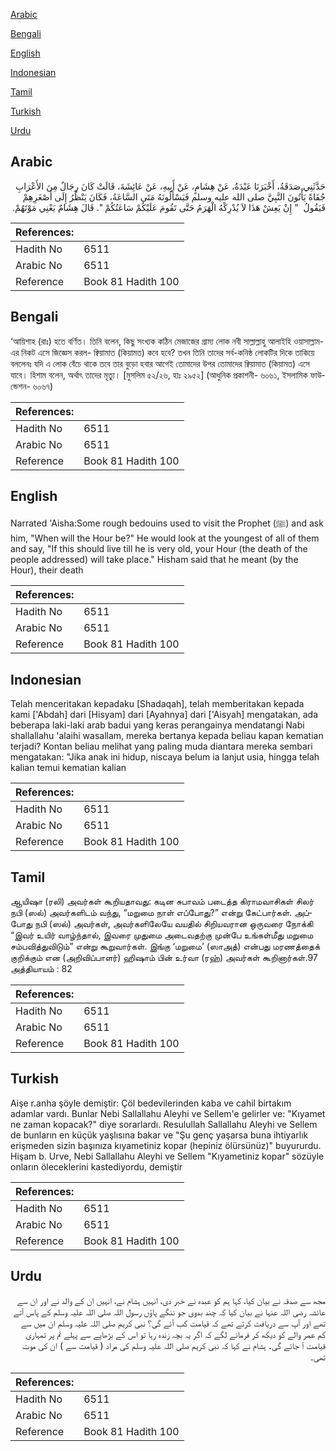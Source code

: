 [Arabic](#arabic)

[Bengali](#bengali)

[English](#english)

[Indonesian](#indonesian)

[Tamil](#tamil)

[Turkish](#turkish)

[Urdu](#urdu)

## Arabic


<div dir="rtl" lang="ar" style={{fontSize:'larger',backgroundColor:'#f8f9fa',padding:20}}>
حَدَّثَنِي صَدَقَةُ، أَخْبَرَنَا عَبْدَةُ، عَنْ هِشَامٍ، عَنْ أَبِيهِ، عَنْ عَائِشَةَ، قَالَتْ كَانَ رِجَالٌ مِنَ الأَعْرَابِ جُفَاةً يَأْتُونَ النَّبِيَّ صلى الله عليه وسلم فَيَسْأَلُونَهُ مَتَى السَّاعَةُ، فَكَانَ يَنْظُرُ إِلَى أَصْغَرِهِمْ فَيَقُولُ ‏ "‏ إِنْ يَعِشْ هَذَا لاَ يُدْرِكْهُ الْهَرَمُ حَتَّى تَقُومَ عَلَيْكُمْ سَاعَتُكُمْ ‏"‏‏.‏ قَالَ هِشَامٌ يَعْنِي مَوْتَهُمْ‏.‏
</div>
<div style={{backgroundColor:'#f8f9fa',padding:20, marginBottom: 10}}><table> <thead> <tr> <th>References:</th> <th></th> </tr> </thead> <tbody><tr><td>Hadith No</td><td>6511</td></tr><tr><td>Arabic No</td><td>6511</td></tr><tr><td>Reference</td><td>Book 81 Hadith 100</td></tr></tbody></table></div>

## Bengali


<div dir="ltr" lang="bn" style={{fontSize:'larger',backgroundColor:'#f8f9fa',padding:20}}>
‘আয়িশাহ (রাঃ) হতে বর্ণিত। তিনি বলেন, কিছু সংখ্যক কঠিন মেজাজের গ্রাম্য লোক নবী সাল্লাল্লাহু আলাইহি ওয়াসাল্লাম-এর নিকট এসে জিজ্ঞেস করল- ক্বিয়ামাত (কিয়ামত) কবে হবে? তখন তিনি তাদের সর্ব-কনিষ্ঠ লোকটির দিকে তাকিয়ে বললেনঃ যদি এ লোক বেঁচে থাকে তবে তার বুড়ো হবার আগেই তোমাদের উপর তোমাদের ক্বিয়ামাত (কিয়ামত) এসে যাবে। হিশাম বলেন, অর্থাৎ তাদের মৃত্যু। [মুসলিম ৫২/২৬, হাঃ ২৯৫২] (আধুনিক প্রকাশনী- ৬০৬১, ইসলামিক ফাউন্ডেশন- ৬০৬৭)
</div>
<div style={{backgroundColor:'#f8f9fa',padding:20, marginBottom: 10}}><table> <thead> <tr> <th>References:</th> <th></th> </tr> </thead> <tbody><tr><td>Hadith No</td><td>6511</td></tr><tr><td>Arabic No</td><td>6511</td></tr><tr><td>Reference</td><td>Book 81 Hadith 100</td></tr></tbody></table></div>

## English


<div dir="ltr" lang="en" style={{fontSize:'larger',backgroundColor:'#f8f9fa',padding:20}}>
Narrated 'Aisha:Some rough bedouins used to visit the Prophet (ﷺ) and ask him, "When will the Hour be?" He would look at the youngest of all of them and say, "If this should live till he is very old, your Hour (the death of the people addressed) will take place." Hisham said that he meant (by the Hour), their death
</div>
<div style={{backgroundColor:'#f8f9fa',padding:20, marginBottom: 10}}><table> <thead> <tr> <th>References:</th> <th></th> </tr> </thead> <tbody><tr><td>Hadith No</td><td>6511</td></tr><tr><td>Arabic No</td><td>6511</td></tr><tr><td>Reference</td><td>Book 81 Hadith 100</td></tr></tbody></table></div>

## Indonesian


<div dir="ltr" lang="id" style={{fontSize:'larger',backgroundColor:'#f8f9fa',padding:20}}>
Telah menceritakan kepadaku [Shadaqah], telah memberitakan kepada kami ['Abdah] dari [Hisyam] dari [Ayahnya] dari ['Aisyah] mengatakan, ada beberapa laki-laki arab badui yang keras perangainya mendatangi Nabi shallallahu 'alaihi wasallam, mereka bertanya kepada beliau kapan kematian terjadi? Kontan beliau melihat yang paling muda diantara mereka sembari mengatakan: "Jika anak ini hidup, niscaya belum ia lanjut usia, hingga telah kalian temui kematian kalian
</div>
<div style={{backgroundColor:'#f8f9fa',padding:20, marginBottom: 10}}><table> <thead> <tr> <th>References:</th> <th></th> </tr> </thead> <tbody><tr><td>Hadith No</td><td>6511</td></tr><tr><td>Arabic No</td><td>6511</td></tr><tr><td>Reference</td><td>Book 81 Hadith 100</td></tr></tbody></table></div>

## Tamil


<div dir="ltr" lang="ta" style={{fontSize:'larger',backgroundColor:'#f8f9fa',padding:20}}>
ஆயிஷா (ரலி) அவர்கள் கூறியதாவது: கடின சுபாவம் படைத்த கிராமவாசிகள் சிலர் நபி (ஸல்) அவர்களிடம் வந்து, “மறுமை நாள் எப்போது?” என்று கேட்பார்கள். அப்போது நபி (ஸல்) அவர்கள், அவர்களிலேயே வயதில் சிறியவரான ஒருவரை நோக்கி “இவர் உயிர் வாழ்ந்தால், இவரை முதுமை அடைவதற்கு முன்பே உங்கள்மீது மறுமை சம்பவித்துவிடும்” என்று கூறுவார்கள். இங்கு ‘மறுமை’ (ஸாஅத்) என்பது மரணத்தைக் குறிக்கும் என (அறிவிப்பாளர்) ஹிஷாம் பின் உர்வா (ரஹ்) அவர்கள் கூறினார்கள்.97 அத்தியாயம் : 82
</div>
<div style={{backgroundColor:'#f8f9fa',padding:20, marginBottom: 10}}><table> <thead> <tr> <th>References:</th> <th></th> </tr> </thead> <tbody><tr><td>Hadith No</td><td>6511</td></tr><tr><td>Arabic No</td><td>6511</td></tr><tr><td>Reference</td><td>Book 81 Hadith 100</td></tr></tbody></table></div>

## Turkish


<div dir="ltr" lang="tr" style={{fontSize:'larger',backgroundColor:'#f8f9fa',padding:20}}>
Aişe r.anha şöyle demiştir: Çöl bedevilerinden kaba ve cahil birtakım adamlar vardı. Bunlar Nebi Sallallahu Aleyhi ve Sellem'e gelirler ve: "Kıyamet ne zaman kopacak?" diye sorarlardı. Resulullah Sallallahu Aleyhi ve Sellem de bunların en küçük yaşlısına bakar ve "Şu genç yaşarsa buna ihtiyarlık erişmeden sizin başınıza kıyametiniz kopar (hepiniz ölürsünüz)" buyururdu. Hişam b. Urve, Nebi Sallallahu Aleyhi ve Sellem "Kıyametiniz kopar" sözüyle onların öleceklerini kastediyordu, demiştir
</div>
<div style={{backgroundColor:'#f8f9fa',padding:20, marginBottom: 10}}><table> <thead> <tr> <th>References:</th> <th></th> </tr> </thead> <tbody><tr><td>Hadith No</td><td>6511</td></tr><tr><td>Arabic No</td><td>6511</td></tr><tr><td>Reference</td><td>Book 81 Hadith 100</td></tr></tbody></table></div>

## Urdu


<div dir="rtl" lang="ur" style={{fontSize:'larger',backgroundColor:'#f8f9fa',padding:20}}>
مجھ سے صدقہ نے بیان کیا، کہا ہم کو عبدہ نے خبر دی، انہیں ہشام نے، انہیں ان کے والد نے اور ان سے عائشہ رضی اللہ عنہا نے بیان کیا کہ چند بدوی جو ننگے پاؤں رسول اللہ صلی اللہ علیہ وسلم کے پاس آتے تھے اور آپ سے دریافت کرتے تھے کہ قیامت کب آئے گی؟ نبی کریم صلی اللہ علیہ وسلم ان میں سے کم عمر والے کو دیکھ کر فرمانے لگے کہ اگر یہ بچہ زندہ رہا تو اس کے بڑھاپے سے پہلے تم پر تمہاری قیامت آ جائے گی۔ ہشام نے کہا کہ نبی کریم صلی اللہ علیہ وسلم کی مراد ( قیامت سے ) ان کی موت تھی۔
</div>
<div style={{backgroundColor:'#f8f9fa',padding:20, marginBottom: 10}}><table> <thead> <tr> <th>References:</th> <th></th> </tr> </thead> <tbody><tr><td>Hadith No</td><td>6511</td></tr><tr><td>Arabic No</td><td>6511</td></tr><tr><td>Reference</td><td>Book 81 Hadith 100</td></tr></tbody></table></div>